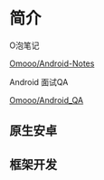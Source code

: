 # 简介

O泡笔记

[Omooo/Android-Notes](https://github.com/Omooo/Android-Notes)

Android 面试QA

[Omooo/Android\_QA](https://github.com/Omooo/Android_QA)

## 原生安卓

## 框架开发

